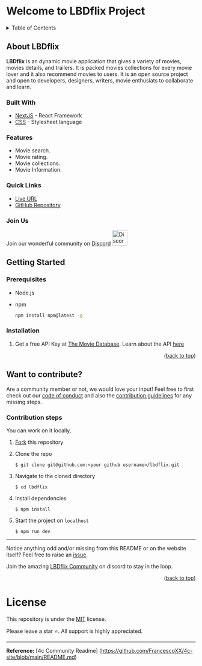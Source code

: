 # Welcome to LBDflix Project
<p id="readme-top"></p>
<details>
  <summary>Table of Contents</summary>
  <ol>
    <li>
      <a href="#about-lbdflix">About LBDFlix</a>
      <ul>
        <li><a href="#built-with">Built With</a></li>
        <li><a href="#features">Features</a></li>
        <li><a href="#quick-links">Quick Links</a></li>
        <li><a href="#join-us">Join Us</a></li>
      </ul>
    </li>
    <li>
      <a href="#getting-started">Getting Started</a>
      <ul>
        <li><a href="#prerequisites">Prerequisites</a></li>
        <li><a href="#installation">Installation</a></li>
      </ul>
    </li>
    <li><a href="#contribute">Want to Contribute?</a>
    <ul>
    <li><a href="#steps">Contribution steps</a></li>
    </ul>
    </li>
    <li><a href="#license">License</a></li>
  </ol>
</details>

## About LBDflix
<p id="about-lbdflix"></p>

**LBDflix** is an dynamic movie application that gives a variety of movies, movies details, and trailers. It is packed movies collections for every movie lover and it also recommend movies to users. It is an open source project and open to developers, designers, writers, movie enthusiats to collaborate and learn.

### Built With
<p id="built-with"></p>

- [NextJS](https://nextjs.org/) - React Framework
- [CSS](https://web.dev/learn/css) - Stylesheet language

### Features
<p id="features"></p>

- Movie search.
- Movie rating.
- Movie collections.
- Movie Information.

### Quick Links
<p id="quick-links"></p>

- [Live URL](https://lbdflix.vercel.app/)
- [GitHub Repository](https://github.com/lambeboluwatife/lbdflix)

### Join Us
<p id="join-us"></p>

Join our wonderful community on [Discord](https://discord.gg/Smg7gtd3eR)
<a href="https://discord.gg/Smg7gtd3eR"><img src="https://cdn.worldvectorlogo.com/logos/discord-6.svg" title="Discord" alt="Discord Community" width="40"/></a>

## Getting Started
<p id="getting-started"></p>

### Prerequisites
<p id="prerequisites"></p>

- Node.js

- npm
  ```sh
  npm install npm@latest -g
  ```

### Installation
<p id="installation"></p>

1. Get a free API Key at [The Movie Database](https://developer.themoviedb.org). Learn about the API [here](https://developer.themoviedb.org/reference/intro/getting-started)

<p align="right">(<a href="#readme-top">back to top</a>)</p>

## Want to contribute?
<p id="contribute"></p>

Are a community member or not, we would love your input! Feel free to first check out our [code of conduct](https://github.com/lambeboluwatife/lbdflix/blob/main/CODE_OF_CONDUCT.md) and also the [contribution guidelines](https://github.com/lambeboluwatife/lbdflix/blob/main/CONTRIBUTING.md) for any missing steps.

### Contribution steps
<p id="steps"></p>

You can work on it locally,

1. [Fork](https://github.com/lambeboluwatife/lbdflix) this repository
2. Clone the repo

   ```console
   $ git clone git@github.com:<your github username>/lbdflix.git
   ```

3. Navigate to the cloned directory

   ```console
   $ cd lbdflix
   ```

4. Install dependencies

   ```console
   $ npm install
   ```

5. Start the project on `localhost`

   ```console
   $ npm run dev
   ```

---

Notice anything odd and/or missing from this README or on the website itself? Feel free to raise an [issue](https://github.com/lambeboluwatife/lbdflix/issues).

Join the amazing [LBDflix Community](https://discord.gg/Smg7gtd3eR) on discord to stay in the loop.

<p align="right">(<a href="#readme-top">back to top</a>)</p>

# License
<p id="license"></p>

This repository is under the [MIT](./LICENSE) license.

Please leave a star ⭐️. All support is highly appreciated.

---

**Reference:** [4c Community Readme] (https://github.com/FrancescoXX/4c-site/blob/main/README.md)
